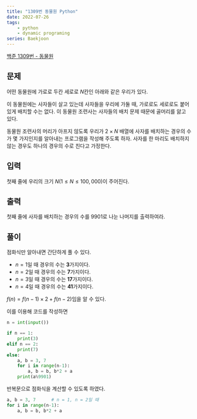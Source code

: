 ```yaml
---
title: "1309번 동물원 Python"
date: 2022-07-26
tags: 
    - python
    - dynamic programing
series: Baekjoon
---
```


[백준 1309번 - 동물원](https://www.acmicpc.net/problem/1309)

## 문제
어떤 동물원에 가로로 두칸 세로로 $N$칸인 아래와 같은 우리가 있다.

이 동물원에는 사자들이 살고 있는데 사자들을 우리에 가둘 때, 가로로도 세로로도 붙어 있게 배치할 수는 없다. 이 동물원 조련사는 사자들의 배치 문제 때문에 골머리를 앓고 있다.

동물원 조련사의 머리가 아프지 않도록 우리가 $2 \times N$ 배열에 사자를 배치하는 경우의 수가 몇 가지인지를 알아내는 프로그램을 작성해 주도록 하자. 사자를 한 마리도 배치하지 않는 경우도 하나의 경우의 수로 친다고 가정한다.

## 입력
첫째 줄에 우리의 크기 $N(1≤N≤100,000)$이 주어진다.

## 출력
첫째 줄에 사자를 배치하는 경우의 수를 9901로 나눈 나머지를 출력하여라.

## 풀이

점화식만 알아내면 간단하게 풀 수 있다. 

- $n = 1$일 때 경우의 수는 **3**가지이다.
- $n = 2$일 때 경우의 수는 **7**가지이다.
- $n = 3$일 때 경우의 수는 **17**가지이다.
- $n = 4$일 때 경우의 수는 **41**가지이다.

$f(n) = f(n-1) \times 2 + f(n-2)$임을 알 수 있다. 


이를 이용해 코드를 작성하면 
```python
n = int(input())

if n == 1:
    print(3)
elif n == 2:
    print(7)
else:
    a, b = 3, 7
    for i in range(n-1):
        a, b = b, b*2 + a
    print(a%9901)
```

반복문으로 점화식을 계산할 수 있도록 하였다.
```python
a, b = 3, 7      # n = 1, n = 2일 때
for i in range(n-1):
    a, b = b, b*2 + a
```